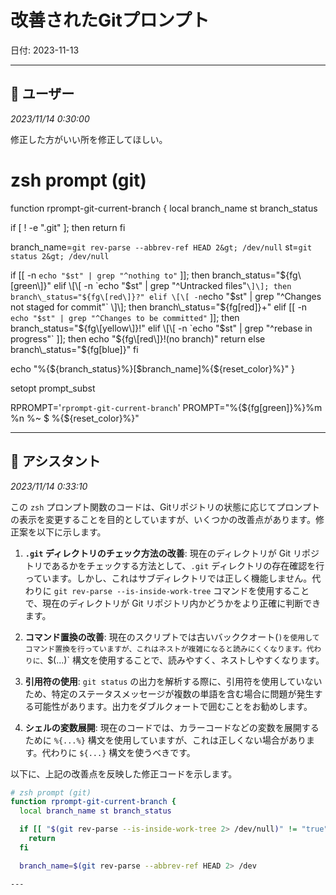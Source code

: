 # 改善されたGitプロンプト

日付: 2023-11-13

---

## 👤 ユーザー
*2023/11/14 0:30:00*

修正した方がいい所を修正してほしい。

# zsh prompt (git)
function rprompt-git-current-branch {
  local branch\_name st branch\_status

  if \[ ! -e  ".git" \]; then
    return
  fi

  branch\_name=`git rev-parse --abbrev-ref HEAD 2&gt; /dev/null`
  st=`git status 2&gt; /dev/null`

  if \[\[ -n `echo "$st" | grep "^nothing to"` \]\]; then
    branch\_status="${fg\[green\]}"
  elif \[\[ -n `echo "$st" | grep "^Untracked files"` \]\]; then
    branch\_status="${fg\[red\]}?"
  elif \[\[ -n `echo "$st" | grep "^Changes not staged for commit"` \]\]; then
    branch\_status="${fg\[red\]}+"
  elif \[\[ -n `echo "$st" | grep "^Changes to be committed"` \]\]; then
    branch\_status="${fg\[yellow\]}!"
  elif \[\[ -n `echo "$st" | grep "^rebase in progress"` \]\]; then
    echo "${fg\[red\]}!(no branch)"
    return
  else
    branch\_status="${fg\[blue\]}"
  fi

  echo "%{${branch\_status}%}\[$branch\_name\]%{${reset\_color}%}"
}

setopt prompt\_subst

RPROMPT='`rprompt-git-current-branch`'
PROMPT="%{${fg\[green\]}%}%m %n %~ $ %{${reset\_color}%}"

---

## 🤖 アシスタント
*2023/11/14 0:33:10*

この `zsh` プロンプト関数のコードは、Gitリポジトリの状態に応じてプロンプトの表示を変更することを目的としていますが、いくつかの改善点があります。修正案を以下に示します。

1. **`.git` ディレクトリのチェック方法の改善**: 現在のディレクトリが Git リポジトリであるかをチェックする方法として、`.git` ディレクトリの存在確認を行っています。しかし、これはサブディレクトリでは正しく機能しません。代わりに `git rev-parse --is-inside-work-tree` コマンドを使用することで、現在のディレクトリが Git リポジトリ内かどうかをより正確に判断できます。

2. **コマンド置換の改善**: 現在のスクリプトでは古いバッククオート(`)を使用してコマンド置換を行っていますが、これはネストが複雑になると読みにくくなります。代わりに、`$(...)` 構文を使用することで、読みやすく、ネストしやすくなります。

3. **引用符の使用**: `git status` の出力を解析する際に、引用符を使用していないため、特定のステータスメッセージが複数の単語を含む場合に問題が発生する可能性があります。出力をダブルクォートで囲むことをお勧めします。

4. **シェルの変数展開**: 現在のコードでは、カラーコードなどの変数を展開するために `%{...%}` 構文を使用していますが、これは正しくない場合があります。代わりに `${...}` 構文を使うべきです。

以下に、上記の改善点を反映した修正コードを示します。

```zsh
# zsh prompt (git)
function rprompt-git-current-branch {
  local branch_name st branch_status

  if [[ "$(git rev-parse --is-inside-work-tree 2> /dev/null)" != "true" ]]; then
    return
  fi

  branch_name=$(git rev-parse --abbrev-ref HEAD 2> /dev

---
